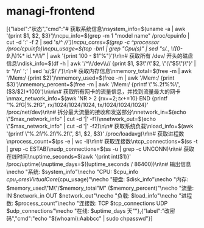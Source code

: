 # managi-frontend

[{"label":"状态","cmd":"# 获取系统信息\nsystem_info=$(uname -a | awk '{print $1, $2, $3}')\ncpu_info=$(grep -m 1 \"model name\" /proc/cpuinfo | cut -d ':' -f 2 | sed 's/^ *//')\ncpu_cores=$(grep -c ^processor /proc/cpuinfo)\ncpu_usage=$(top -bn1 | grep \"Cpu(s)\" | sed \"s/.*, *\\([0-9.]*\\)%* id.*/\\1/\" | awk '{print 100 - $1\"%\"}')\n\n# 获取所有 /dev/ 开头的磁盘信息\ndisk_info=$(df -h | awk '/^\\/dev\\// {print $1, $3\"/\"$2, \"(\"$5\")\"}' | tr '\\n' ';' | sed 's/;$/ /')\n\n# 获取内存信息\nmemory_total=$(free -m | awk '/Mem:/ {print $2}')\nmemory_used=$(free -m | awk '/Mem:/ {print $3}')\nmemory_percent=$(free -m | awk '/Mem:/ {printf \"%.2f%%\", ($3/$2)*100}')\n\n\n# 获取所有网卡的流量信息，并找到流量最大的网卡\nmax_network_info=$(awk 'NR > 2 {rx+=$2; tx+=$10} END {printf \"%.2fG|%.2fG\", rx/1024/1024/1024, tx/1024/1024/1024}' /proc/net/dev)\n\n# 拆分最大流量的接收和发送部分\nnetwork_in=$(echo \"$max_network_info\" | cut -d '|' -f1)\nnetwork_out=$(echo \"$max_network_info\" | cut -d '|' -f2)\n\n# 获取系统负载\nload_info=$(awk '{printf \"%.2f/%.2f/%.2f\", $1, $2, $3}' /proc/loadavg)\n\n# 获取进程数\nprocess_count=$(ps -e | wc -l)\n\n# 获取连接数\ntcp_connections=$(ss -t | grep -c ESTAB)\nudp_connections=$(ss -u | grep -c UNCONN)\n\n# 获取在线时间\nuptime_seconds=$(awk '{print int($1)}' /proc/uptime)\nuptime_days=$((uptime_seconds / 86400))\n\n# 输出信息\necho \"系统: $system_info\"\necho \"CPU: $cpu_info $cpu_cores Virtual Core ($cpu_usage)\"\necho \"硬盘: $disk_info\"\necho \"内存: $memory_used\"M\"/$memory_total\"M\" ($memory_percent)\"\necho \"流量: IN $network_in OUT $network_out\"\necho \"负载: $load_info\"\necho \"进程数: $process_count\"\necho \"连接数: TCP $tcp_connections UDP $udp_connections\"\necho \"在线: $uptime_days 天\""},{"label":"改密码","cmd":"echo \"$(whoami):Aabbcc\" | sudo chpasswd"}]